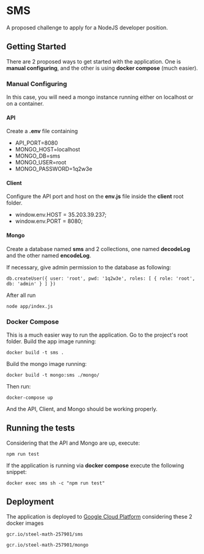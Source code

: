 # SMS

A proposed challenge to apply for a NodeJS developer position.

## Getting Started

There are 2 proposed ways to get started with the application. One is **manual configuring**, and the other is using **docker compose** (much easier).

### Manual Configuring

In this case, you will need a mongo instance running either on localhost or on a container.


#### API

Create a **.env** file containing

* API_PORT=8080
* MONGO_HOST=localhost
* MONGO_DB=sms
* MONGO_USER=root
* MONGO_PASSWORD=1q2w3e

#### Client

Configure the API port and host on the **env.js** file inside the **client** root folder.

* window.env.HOST = 35.203.39.237;
* window.env.PORT = 8080;


#### Mongo

Create a database named **sms** and 2 collections, one named **decodeLog** and the other named **encodeLog**.

If necessary, give admin permission to the database as following:

```
db.createUser({ user: 'root', pwd: '1q2w3e', roles: [ { role: 'root', db: 'admin' } ] })
```

After all run

```
node app/index.js
```

### Docker Compose

This is a much easier way to run the application.
Go to the project's root folder.
Build the app image running:

```
docker build -t sms .
```

Build the mongo image running:

```
docker build -t mongo:sms ./mongo/
```

Then run:

```
docker-compose up
```

And the API, Client, and Mongo should be working properly.


## Running the tests

Considering that the API and Mongo are up, execute:

```
npm run test
```

If the application is running via **docker compose** execute the following snippet:

```
docker exec sms sh -c "npm run test"
```


## Deployment

The application is deployed to [Google Cloud Platform](http://35.203.39.237:8080/#!/) considering these 2 docker images

```
gcr.io/steel-math-257901/sms
```

```
gcr.io/steel-math-257901/mongo
```
